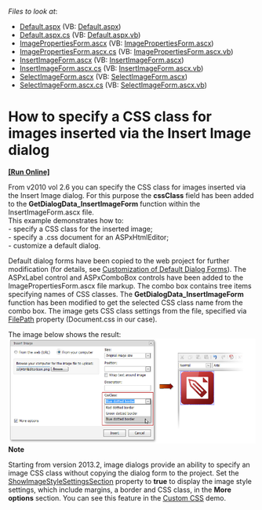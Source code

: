 <!-- default file list -->
*Files to look at*:

* [Default.aspx](./CS/Default.aspx) (VB: [Default.aspx](./VB/Default.aspx))
* [Default.aspx.cs](./CS/Default.aspx.cs) (VB: [Default.aspx.vb](./VB/Default.aspx.vb))
* [ImagePropertiesForm.ascx](./CS/DevExpress/ASPxHtmlEditorForms/ImagePropertiesForm.ascx) (VB: [ImagePropertiesForm.ascx](./VB/DevExpress/ASPxHtmlEditorForms/ImagePropertiesForm.ascx))
* [ImagePropertiesForm.ascx.cs](./CS/DevExpress/ASPxHtmlEditorForms/ImagePropertiesForm.ascx.cs) (VB: [ImagePropertiesForm.ascx.vb](./VB/DevExpress/ASPxHtmlEditorForms/ImagePropertiesForm.ascx.vb))
* [InsertImageForm.ascx](./CS/DevExpress/ASPxHtmlEditorForms/InsertImageForm.ascx) (VB: [InsertImageForm.ascx](./VB/DevExpress/ASPxHtmlEditorForms/InsertImageForm.ascx))
* [InsertImageForm.ascx.cs](./CS/DevExpress/ASPxHtmlEditorForms/InsertImageForm.ascx.cs) (VB: [InsertImageForm.ascx.vb](./VB/DevExpress/ASPxHtmlEditorForms/InsertImageForm.ascx.vb))
* [SelectImageForm.ascx](./CS/DevExpress/ASPxHtmlEditorForms/SelectImageForm.ascx) (VB: [SelectImageForm.ascx](./VB/DevExpress/ASPxHtmlEditorForms/SelectImageForm.ascx))
* [SelectImageForm.ascx.cs](./CS/DevExpress/ASPxHtmlEditorForms/SelectImageForm.ascx.cs) (VB: [SelectImageForm.ascx.vb](./VB/DevExpress/ASPxHtmlEditorForms/SelectImageForm.ascx.vb))
<!-- default file list end -->
# How to specify a CSS class for images inserted via the Insert Image dialog
<!-- run online -->
**[[Run Online]](https://codecentral.devexpress.com/e3035)**
<!-- run online end -->


<p>From v2010 vol 2.6 you can specify the CSS class for images inserted via the Insert Image dialog.  For this purpose the <strong>cssClass</strong> field has been added to the <strong>GetDialogData_InsertImageForm</strong> function within the InsertImageForm.ascx file.<br />
This example demonstrates how to:<br />
- specify a CSS class for the inserted image;<br />
- specify a .css document for an ASPxHtmlEditor;<br />
- customize a default dialog.</p><p>Default dialog forms have been copied to the web project for further modification (for details, see <a href="http://documentation.devexpress.com/#AspNet/CustomDocument8904"><u>Customization of Default Dialog Forms</u></a>). The ASPxLabel control and ASPxComboBox controls have been added to the ImagePropertiesForm.ascx file markup. The combo box contains tree items specifying names of CSS classes. The <strong>GetDialogData_InsertImageForm</strong> function has been modified to get the selected CSS class name from the combo box. The image gets CSS class settings from the file, specified via <a href="http://documentation.devexpress.com/#AspNet/DevExpressWebASPxHtmlEditorHtmlEditorCssFile_FilePathtopic"><u>FilePath</u></a> property (Document.css in our case).</p><p>The image below shows the result:<br />
<img src="https://raw.githubusercontent.com/DevExpress-Examples/how-to-specify-a-css-class-for-images-inserted-via-the-insert-image-dialog-e3035/13.1.12+/media/c5151936-521f-4c5e-b2fa-825d2b0ffda3.png"><br />
<strong>Note</strong></p><p>Starting from version 2013.2, image dialogs provide an ability to specify an image CSS class without copying the dialog form to the project. Set the <a href="http://documentation.devexpress.com/#AspNet/DevExpressWebASPxHtmlEditorHtmlEditorInsertImageDialogSettings_ShowImageStyleSettingsSectiontopic"><u>ShowImageStyleSettingsSection</u></a> property to <strong>true</strong> to display the image style settings, which include margins, a border and CSS class, in the <strong>More options</strong> section. You can see this feature in the <a href="http://demos.devexpress.com/ASPxHTMLEditorDemos/ToolbarItems/CustomCSS.aspx"><u>Custom CSS</u></a> demo.</p>

<br/>


